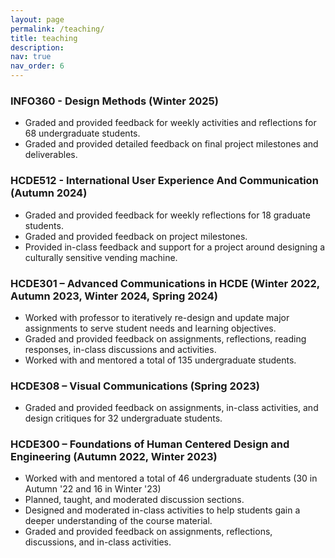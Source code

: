 ```yaml
---
layout: page
permalink: /teaching/
title: teaching
description:
nav: true
nav_order: 6
---
```

<h3>INFO360 - Design Methods (Winter 2025)</h3>
<ul>
<li>Graded and provided feedback for weekly activities and reflections for 68 undergraduate students.</li>
<li>Graded and provided detailed feedback on final project milestones and deliverables.</li>
</ul>

<h3>HCDE512 - International User Experience And Communication (Autumn 2024)</h3>
<ul>
<li>Graded and provided feedback for weekly reflections for 18 graduate students.</li>
<li>Graded and provided feedback on project milestones.</li>
<li>Provided in-class feedback and support for a project around designing a culturally sensitive vending machine.</li>
</ul>

<h3>HCDE301 – Advanced Communications in HCDE (Winter 2022, Autumn 2023, Winter 2024, Spring 2024)</h3>
<ul>
<li>Worked with professor to iteratively re-design and update major assignments to serve student needs and learning objectives.</li> 
<li>Graded and provided feedback on assignments, reflections, reading responses, in-class discussions and activities.</li>
<li>Worked with and mentored a total of 135 undergraduate students.</li>
</ul>

<h3>HCDE308 – Visual Communications (Spring 2023)</h3>
<ul>
<li>Graded and provided feedback on assignments, in-class activities, and design critiques for 32 undergraduate students.</li>
</ul>

<h3>HCDE300 – Foundations of Human Centered Design and Engineering (Autumn 2022, Winter 2023)</h3>
<ul>
<li>Worked with and mentored a total of 46 undergraduate students (30 in Autumn '22 and 16 in Winter '23)</li>
<li>Planned, taught, and moderated discussion sections.</li>
<li>Designed and moderated in-class activities to help students gain a deeper understanding of the course material.</li>
<li>Graded and provided feedback on assignments, reflections, discussions, and in-class activities.</li>
</ul>


